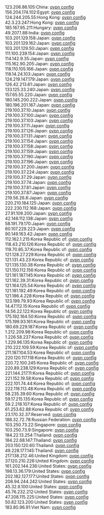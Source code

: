123.206.86.105:China: [ovpn config](vpn/123_206_86_105.ovpn)  
156.204.174.102:Egypt: [ovpn config](vpn/156_204_174_102.ovpn)  
124.244.205.55:Hong Kong: [ovpn config](vpn/124_244_205_55.ovpn)  
42.3.23.247:Hong Kong: [ovpn config](vpn/42_3_23_247.ovpn)  
185.167.95.211:Hungary: [ovpn config](vpn/185_167_95_211.ovpn)  
49.207.1.88:India: [ovpn config](vpn/49_207_1_88.ovpn)  
103.201.129.158:Japan: [ovpn config](vpn/103_201_129_158.ovpn)  
103.201.129.162:Japan: [ovpn config](vpn/103_201_129_162.ovpn)  
103.201.129.50:Japan: [ovpn config](vpn/103_201_129_50.ovpn)  
111.100.239.154:Japan: [ovpn config](vpn/111_100_239_154.ovpn)  
114.142.9.35:Japan: [ovpn config](vpn/114_142_9_35.ovpn)  
115.162.90.205:Japan: [ovpn config](vpn/115_162_90_205.ovpn)  
118.110.105.166:Japan: [ovpn config](vpn/118_110_105_166.ovpn)  
118.14.24.103:Japan: [ovpn config](vpn/118_14_24_103.ovpn)  
124.219.147.179:Japan: [ovpn config](vpn/124_219_147_179.ovpn)  
126.42.213.61:Japan: [ovpn config](vpn/126_42_213_61.ovpn)  
133.125.33.240:Japan: [ovpn config](vpn/133_125_33_240.ovpn)  
157.65.55.220:Japan: [ovpn config](vpn/157_65_55_220.ovpn)  
180.145.200.222:Japan: [ovpn config](vpn/180_145_200_222.ovpn)  
180.196.201.167:Japan: [ovpn config](vpn/180_196_201_167.ovpn)  
219.100.37.10:Japan: [ovpn config](vpn/219_100_37_10.ovpn)  
219.100.37.100:Japan: [ovpn config](vpn/219_100_37_100.ovpn)  
219.100.37.103:Japan: [ovpn config](vpn/219_100_37_103.ovpn)  
219.100.37.11:Japan: [ovpn config](vpn/219_100_37_11.ovpn)  
219.100.37.126:Japan: [ovpn config](vpn/219_100_37_126.ovpn)  
219.100.37.131:Japan: [ovpn config](vpn/219_100_37_131.ovpn)  
219.100.37.154:Japan: [ovpn config](vpn/219_100_37_154.ovpn)  
219.100.37.158:Japan: [ovpn config](vpn/219_100_37_158.ovpn)  
219.100.37.159:Japan: [ovpn config](vpn/219_100_37_159.ovpn)  
219.100.37.190:Japan: [ovpn config](vpn/219_100_37_190.ovpn)  
219.100.37.196:Japan: [ovpn config](vpn/219_100_37_196.ovpn)  
219.100.37.200:Japan: [ovpn config](vpn/219_100_37_200.ovpn)  
219.100.37.224:Japan: [ovpn config](vpn/219_100_37_224.ovpn)  
219.100.37.29:Japan: [ovpn config](vpn/219_100_37_29.ovpn)  
219.100.37.74:Japan: [ovpn config](vpn/219_100_37_74.ovpn)  
219.100.37.81:Japan: [ovpn config](vpn/219_100_37_81.ovpn)  
219.100.37.87:Japan: [ovpn config](vpn/219_100_37_87.ovpn)  
219.56.26.8:Japan: [ovpn config](vpn/219_56_26_8.ovpn)  
220.210.184.125:Japan: [ovpn config](vpn/220_210_184_125.ovpn)  
222.230.112.168:Japan: [ovpn config](vpn/222_230_112_168.ovpn)  
27.91.109.200:Japan: [ovpn config](vpn/27_91_109_200.ovpn)  
42.146.112.138:Japan: [ovpn config](vpn/42_146_112_138.ovpn)  
58.191.79.170:Japan: [ovpn config](vpn/58_191_79_170.ovpn)  
60.107.229.223:Japan: [ovpn config](vpn/60_107_229_223.ovpn)  
90.149.163.42:Japan: [ovpn config](vpn/90_149_163_42.ovpn)  
112.162.1.215:Korea Republic of: [ovpn config](vpn/112_162_1_215.ovpn)  
118.43.210.126:Korea Republic of: [ovpn config](vpn/118_43_210_126.ovpn)  
119.70.85.37:Korea Republic of: [ovpn config](vpn/119_70_85_37.ovpn)  
121.128.27.229:Korea Republic of: [ovpn config](vpn/121_128_27_229.ovpn)  
121.131.43.23:Korea Republic of: [ovpn config](vpn/121_131_43_23.ovpn)  
121.135.130.38:Korea Republic of: [ovpn config](vpn/121_135_130_38.ovpn)  
121.150.112.156:Korea Republic of: [ovpn config](vpn/121_150_112_156.ovpn)  
121.161.187.145:Korea Republic of: [ovpn config](vpn/121_161_187_145.ovpn)  
121.162.39.31:Korea Republic of: [ovpn config](vpn/121_162_39_31.ovpn)  
121.164.125.54:Korea Republic of: [ovpn config](vpn/121_164_125_54.ovpn)  
121.181.192.49:Korea Republic of: [ovpn config](vpn/121_181_192_49.ovpn)  
121.186.4.228:Korea Republic of: [ovpn config](vpn/121_186_4_228.ovpn)  
123.199.79.93:Korea Republic of: [ovpn config](vpn/123_199_79_93.ovpn)  
14.47.112.15:Korea Republic of: [ovpn config](vpn/14_47_112_15.ovpn)  
14.56.22.122:Korea Republic of: [ovpn config](vpn/14_56_22_122.ovpn)  
175.192.164.50:Korea Republic of: [ovpn config](vpn/175_192_164_50.ovpn)  
175.199.93.161:Korea Republic of: [ovpn config](vpn/175_199_93_161.ovpn)  
180.69.229.187:Korea Republic of: [ovpn config](vpn/180_69_229_187.ovpn)  
1.212.209.98:Korea Republic of: [ovpn config](vpn/1_212_209_98.ovpn)  
1.226.58.237:Korea Republic of: [ovpn config](vpn/1_226_58_237.ovpn)  
1.229.96.135:Korea Republic of: [ovpn config](vpn/1_229_96_135.ovpn)  
210.222.109.59:Korea Republic of: [ovpn config](vpn/210_222_109_59.ovpn)  
211.187.104.53:Korea Republic of: [ovpn config](vpn/211_187_104_53.ovpn)  
220.120.117.118:Korea Republic of: [ovpn config](vpn/220_120_117_118.ovpn)  
220.72.100.245:Korea Republic of: [ovpn config](vpn/220_72_100_245.ovpn)  
220.89.238.129:Korea Republic of: [ovpn config](vpn/220_89_238_129.ovpn)  
221.144.217.11:Korea Republic of: [ovpn config](vpn/221_144_217_11.ovpn)  
221.152.19.58:Korea Republic of: [ovpn config](vpn/221_152_19_58.ovpn)  
222.101.74.44:Korea Republic of: [ovpn config](vpn/222_101_74_44.ovpn)  
222.118.113.48:Korea Republic of: [ovpn config](vpn/222_118_113_48.ovpn)  
58.235.39.60:Korea Republic of: [ovpn config](vpn/58_235_39_60.ovpn)  
59.17.215.135:Korea Republic of: [ovpn config](vpn/59_17_215_135.ovpn)  
59.2.218.107:Korea Republic of: [ovpn config](vpn/59_2_218_107.ovpn)  
61.253.62.88:Korea Republic of: [ovpn config](vpn/61_253_62_88.ovpn)  
23.170.32.37:Reserved: [ovpn config](vpn/23_170_32_37.ovpn)  
188.32.72.78:Russian Federation: [ovpn config](vpn/188_32_72_78.ovpn)  
103.250.73.22:Singapore: [ovpn config](vpn/103_250_73_22.ovpn)  
103.250.73.9:Singapore: [ovpn config](vpn/103_250_73_9.ovpn)  
184.22.13.254:Thailand: [ovpn config](vpn/184_22_13_254.ovpn)  
184.22.68.147:Thailand: [ovpn config](vpn/184_22_68_147.ovpn)  
203.150.120.60:Thailand: [ovpn config](vpn/203_150_120_60.ovpn)  
49.228.177.145:Thailand: [ovpn config](vpn/49_228_177_145.ovpn)  
217.138.212.46:United Kingdom: [ovpn config](vpn/217_138_212_46.ovpn)  
37.120.210.226:United Kingdom: [ovpn config](vpn/37_120_210_226.ovpn)  
161.202.144.236:United States: [ovpn config](vpn/161_202_144_236.ovpn)  
198.13.36.179:United States: [ovpn config](vpn/198_13_36_179.ovpn)  
202.182.127.177:United States: [ovpn config](vpn/202_182_127_177.ovpn)  
208.94.244.242:United States: [ovpn config](vpn/208_94_244_242.ovpn)  
45.32.8.100:United States: [ovpn config](vpn/45_32_8_100.ovpn)  
45.76.232.212:United States: [ovpn config](vpn/45_76_232_212.ovpn)  
47.208.115.225:United States: [ovpn config](vpn/47_208_115_225.ovpn)  
50.82.123.200:United States: [ovpn config](vpn/50_82_123_200.ovpn)  
183.80.96.91:Viet Nam: [ovpn config](vpn/183_80_96_91.ovpn)  
